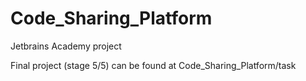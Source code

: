 # Code_Sharing_Platform
Jetbrains Academy project


Final project (stage 5/5) can be found at Code_Sharing_Platform/task
